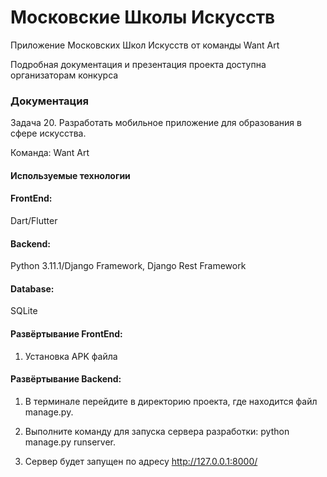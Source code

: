 # Московские Школы Искусств

Приложение Московских Школ Искусств от команды Want Art

Подробная документация и презентация проекта доступна организаторам конкурса

### Документация

Задача 20. Разработать мобильное приложение 
для образования в сфере искусства.

Команда: Want Art

#### Используемые технологии

#### FrontEnd:

Dart/Flutter 

#### Backend:

Python 3.11.1/Django Framework, Django Rest Framework

#### Database:

SQLite

#### Развёртывание FrontEnd:

1. Установка APK файла

#### Развёртывание Backend:

1. В терминале перейдите в директорию проекта, где находится файл manage.py.

2. Выполните команду для запуска сервера разработки: python manage.py runserver.

3. Сервер будет запущен по адресу http://127.0.0.1:8000/
